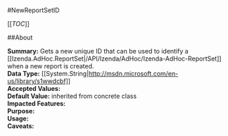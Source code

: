 #NewReportSetID

[[_TOC_]]

##About

**Summary:** Gets a new unique ID that can be used to identify a [[Izenda.AdHoc.ReportSet|/API/Izenda/AdHoc/Izenda-AdHoc-ReportSet]] when a new report is created.  
**Data Type:** [[System.String|http://msdn.microsoft.com/en-us/library/s1wwdcbf]]  
**Accepted Values:**   
**Default Value:** inherited from concrete class  
**Impacted Features:**   
**Purpose:**   
**Usage:**   
**Caveats:**   

